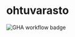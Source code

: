 # ohtuvarasto

![GHA workflow badge](https://github.com/<EetuHuttula>/<ohtuvarasto>/workflows/<main.yml>/badge.svg)

